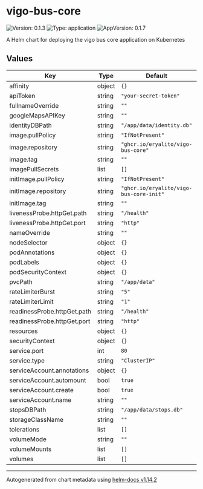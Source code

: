 # vigo-bus-core

![Version: 0.1.3](https://img.shields.io/badge/Version-0.1.3-informational?style=flat-square) ![Type: application](https://img.shields.io/badge/Type-application-informational?style=flat-square) ![AppVersion: 0.1.7](https://img.shields.io/badge/AppVersion-0.1.7-informational?style=flat-square)

A Helm chart for deploying the vigo bus core application on Kubernetes

## Values

| Key | Type | Default | Description |
|-----|------|---------|-------------|
| affinity | object | `{}` |  |
| apiToken | string | `"your-secret-token"` |  |
| fullnameOverride | string | `""` |  |
| googleMapsAPIKey | string | `""` |  |
| identityDBPath | string | `"/app/data/identity.db"` |  |
| image.pullPolicy | string | `"IfNotPresent"` |  |
| image.repository | string | `"ghcr.io/eryalito/vigo-bus-core"` |  |
| image.tag | string | `""` |  |
| imagePullSecrets | list | `[]` |  |
| initImage.pullPolicy | string | `"IfNotPresent"` |  |
| initImage.repository | string | `"ghcr.io/eryalito/vigo-bus-core-init"` |  |
| initImage.tag | string | `""` |  |
| livenessProbe.httpGet.path | string | `"/health"` |  |
| livenessProbe.httpGet.port | string | `"http"` |  |
| nameOverride | string | `""` |  |
| nodeSelector | object | `{}` |  |
| podAnnotations | object | `{}` |  |
| podLabels | object | `{}` |  |
| podSecurityContext | object | `{}` |  |
| pvcPath | string | `"/app/data"` |  |
| rateLimiterBurst | string | `"5"` |  |
| rateLimiterLimit | string | `"1"` |  |
| readinessProbe.httpGet.path | string | `"/health"` |  |
| readinessProbe.httpGet.port | string | `"http"` |  |
| resources | object | `{}` |  |
| securityContext | object | `{}` |  |
| service.port | int | `80` |  |
| service.type | string | `"ClusterIP"` |  |
| serviceAccount.annotations | object | `{}` |  |
| serviceAccount.automount | bool | `true` |  |
| serviceAccount.create | bool | `true` |  |
| serviceAccount.name | string | `""` |  |
| stopsDBPath | string | `"/app/data/stops.db"` |  |
| storageClassName | string | `""` |  |
| tolerations | list | `[]` |  |
| volumeMode | string | `""` |  |
| volumeMounts | list | `[]` |  |
| volumes | list | `[]` |  |

----------------------------------------------
Autogenerated from chart metadata using [helm-docs v1.14.2](https://github.com/norwoodj/helm-docs/releases/v1.14.2)
